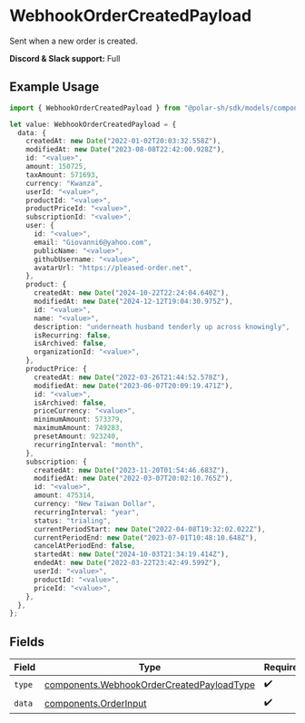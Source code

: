 # WebhookOrderCreatedPayload

Sent when a new order is created.

**Discord & Slack support:** Full

## Example Usage

```typescript
import { WebhookOrderCreatedPayload } from "@polar-sh/sdk/models/components";

let value: WebhookOrderCreatedPayload = {
  data: {
    createdAt: new Date("2022-01-02T20:03:32.558Z"),
    modifiedAt: new Date("2023-08-08T22:42:00.928Z"),
    id: "<value>",
    amount: 150725,
    taxAmount: 571693,
    currency: "Kwanza",
    userId: "<value>",
    productId: "<value>",
    productPriceId: "<value>",
    subscriptionId: "<value>",
    user: {
      id: "<value>",
      email: "Giovanni6@yahoo.com",
      publicName: "<value>",
      githubUsername: "<value>",
      avatarUrl: "https://pleased-order.net",
    },
    product: {
      createdAt: new Date("2024-10-22T22:24:04.640Z"),
      modifiedAt: new Date("2024-12-12T19:04:30.975Z"),
      id: "<value>",
      name: "<value>",
      description: "underneath husband tenderly up across knowingly",
      isRecurring: false,
      isArchived: false,
      organizationId: "<value>",
    },
    productPrice: {
      createdAt: new Date("2022-03-26T21:44:52.578Z"),
      modifiedAt: new Date("2023-06-07T20:09:19.471Z"),
      id: "<value>",
      isArchived: false,
      priceCurrency: "<value>",
      minimumAmount: 573379,
      maximumAmount: 749283,
      presetAmount: 923240,
      recurringInterval: "month",
    },
    subscription: {
      createdAt: new Date("2023-11-20T01:54:46.683Z"),
      modifiedAt: new Date("2022-03-07T20:02:10.765Z"),
      id: "<value>",
      amount: 475314,
      currency: "New Taiwan Dollar",
      recurringInterval: "year",
      status: "trialing",
      currentPeriodStart: new Date("2022-04-08T19:32:02.022Z"),
      currentPeriodEnd: new Date("2023-07-01T10:48:10.648Z"),
      cancelAtPeriodEnd: false,
      startedAt: new Date("2024-10-03T21:34:19.414Z"),
      endedAt: new Date("2022-03-22T23:42:49.599Z"),
      userId: "<value>",
      productId: "<value>",
      priceId: "<value>",
    },
  },
};
```

## Fields

| Field                                                                                                  | Type                                                                                                   | Required                                                                                               | Description                                                                                            |
| ------------------------------------------------------------------------------------------------------ | ------------------------------------------------------------------------------------------------------ | ------------------------------------------------------------------------------------------------------ | ------------------------------------------------------------------------------------------------------ |
| `type`                                                                                                 | [components.WebhookOrderCreatedPayloadType](../../models/components/webhookordercreatedpayloadtype.md) | :heavy_check_mark:                                                                                     | N/A                                                                                                    |
| `data`                                                                                                 | [components.OrderInput](../../models/components/orderinput.md)                                         | :heavy_check_mark:                                                                                     | N/A                                                                                                    |